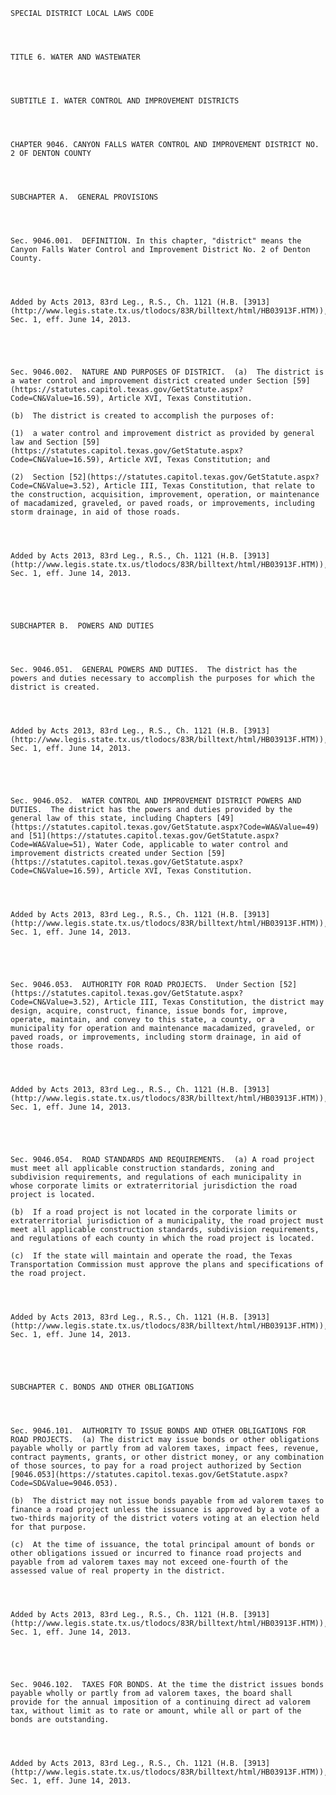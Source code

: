 ﻿
    
    
    	
    					
    
    
    SPECIAL DISTRICT LOCAL LAWS CODE
    
      
    
    
    TITLE 6. WATER AND WASTEWATER
    
      
    
    
    SUBTITLE I. WATER CONTROL AND IMPROVEMENT DISTRICTS
    
      
    
    
    CHAPTER 9046. CANYON FALLS WATER CONTROL AND IMPROVEMENT DISTRICT NO. 2 OF DENTON COUNTY
    
      
    
    
    SUBCHAPTER A.  GENERAL PROVISIONS
    
      
    
    
    Sec. 9046.001.  DEFINITION. In this chapter, "district" means the Canyon Falls Water Control and Improvement District No. 2 of Denton County.
    
    
    
    
    Added by Acts 2013, 83rd Leg., R.S., Ch. 1121 (H.B. [3913](http://www.legis.state.tx.us/tlodocs/83R/billtext/html/HB03913F.HTM)), Sec. 1, eff. June 14, 2013.
    
    
    
    
    
    Sec. 9046.002.  NATURE AND PURPOSES OF DISTRICT.  (a)  The district is a water control and improvement district created under Section [59](https://statutes.capitol.texas.gov/GetStatute.aspx?Code=CN&Value=16.59), Article XVI, Texas Constitution.
    
    (b)  The district is created to accomplish the purposes of:
    
    (1)  a water control and improvement district as provided by general law and Section [59](https://statutes.capitol.texas.gov/GetStatute.aspx?Code=CN&Value=16.59), Article XVI, Texas Constitution; and
    
    (2)  Section [52](https://statutes.capitol.texas.gov/GetStatute.aspx?Code=CN&Value=3.52), Article III, Texas Constitution, that relate to the construction, acquisition, improvement, operation, or maintenance of macadamized, graveled, or paved roads, or improvements, including storm drainage, in aid of those roads.
    
    
    
    
    Added by Acts 2013, 83rd Leg., R.S., Ch. 1121 (H.B. [3913](http://www.legis.state.tx.us/tlodocs/83R/billtext/html/HB03913F.HTM)), Sec. 1, eff. June 14, 2013.
    
    
    
    
    
    SUBCHAPTER B.  POWERS AND DUTIES
    
      
    
    
    Sec. 9046.051.  GENERAL POWERS AND DUTIES.  The district has the powers and duties necessary to accomplish the purposes for which the district is created.
    
    
    
    
    Added by Acts 2013, 83rd Leg., R.S., Ch. 1121 (H.B. [3913](http://www.legis.state.tx.us/tlodocs/83R/billtext/html/HB03913F.HTM)), Sec. 1, eff. June 14, 2013.
    
    
    
    
    
    Sec. 9046.052.  WATER CONTROL AND IMPROVEMENT DISTRICT POWERS AND DUTIES.  The district has the powers and duties provided by the general law of this state, including Chapters [49](https://statutes.capitol.texas.gov/GetStatute.aspx?Code=WA&Value=49) and [51](https://statutes.capitol.texas.gov/GetStatute.aspx?Code=WA&Value=51), Water Code, applicable to water control and improvement districts created under Section [59](https://statutes.capitol.texas.gov/GetStatute.aspx?Code=CN&Value=16.59), Article XVI, Texas Constitution.
    
    
    
    
    Added by Acts 2013, 83rd Leg., R.S., Ch. 1121 (H.B. [3913](http://www.legis.state.tx.us/tlodocs/83R/billtext/html/HB03913F.HTM)), Sec. 1, eff. June 14, 2013.
    
    
    
    
    
    Sec. 9046.053.  AUTHORITY FOR ROAD PROJECTS.  Under Section [52](https://statutes.capitol.texas.gov/GetStatute.aspx?Code=CN&Value=3.52), Article III, Texas Constitution, the district may design, acquire, construct, finance, issue bonds for, improve, operate, maintain, and convey to this state, a county, or a municipality for operation and maintenance macadamized, graveled, or paved roads, or improvements, including storm drainage, in aid of those roads.
    
    
    
    
    Added by Acts 2013, 83rd Leg., R.S., Ch. 1121 (H.B. [3913](http://www.legis.state.tx.us/tlodocs/83R/billtext/html/HB03913F.HTM)), Sec. 1, eff. June 14, 2013.
    
    
    
    
    
    Sec. 9046.054.  ROAD STANDARDS AND REQUIREMENTS.  (a) A road project must meet all applicable construction standards, zoning and subdivision requirements, and regulations of each municipality in whose corporate limits or extraterritorial jurisdiction the road project is located.
    
    (b)  If a road project is not located in the corporate limits or extraterritorial jurisdiction of a municipality, the road project must meet all applicable construction standards, subdivision requirements, and regulations of each county in which the road project is located.
    
    (c)  If the state will maintain and operate the road, the Texas Transportation Commission must approve the plans and specifications of the road project.
    
    
    
    
    Added by Acts 2013, 83rd Leg., R.S., Ch. 1121 (H.B. [3913](http://www.legis.state.tx.us/tlodocs/83R/billtext/html/HB03913F.HTM)), Sec. 1, eff. June 14, 2013.
    
    
    
    
    
    SUBCHAPTER C. BONDS AND OTHER OBLIGATIONS
    
      
    
    
    Sec. 9046.101.  AUTHORITY TO ISSUE BONDS AND OTHER OBLIGATIONS FOR ROAD PROJECTS.  (a) The district may issue bonds or other obligations payable wholly or partly from ad valorem taxes, impact fees, revenue, contract payments, grants, or other district money, or any combination of those sources, to pay for a road project authorized by Section [9046.053](https://statutes.capitol.texas.gov/GetStatute.aspx?Code=SD&Value=9046.053).
    
    (b)  The district may not issue bonds payable from ad valorem taxes to finance a road project unless the issuance is approved by a vote of a two-thirds majority of the district voters voting at an election held for that purpose.
    
    (c)  At the time of issuance, the total principal amount of bonds or other obligations issued or incurred to finance road projects and payable from ad valorem taxes may not exceed one-fourth of the assessed value of real property in the district.
    
    
    
    
    Added by Acts 2013, 83rd Leg., R.S., Ch. 1121 (H.B. [3913](http://www.legis.state.tx.us/tlodocs/83R/billtext/html/HB03913F.HTM)), Sec. 1, eff. June 14, 2013.
    
    
    
    
    
    Sec. 9046.102.  TAXES FOR BONDS. At the time the district issues bonds payable wholly or partly from ad valorem taxes, the board shall provide for the annual imposition of a continuing direct ad valorem tax, without limit as to rate or amount, while all or part of the bonds are outstanding.
    
    
    
    
    Added by Acts 2013, 83rd Leg., R.S., Ch. 1121 (H.B. [3913](http://www.legis.state.tx.us/tlodocs/83R/billtext/html/HB03913F.HTM)), Sec. 1, eff. June 14, 2013.
    
    
    
    
    				
